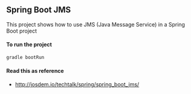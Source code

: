 Spring Boot JMS
----------------------------

This project shows how to use JMS (Java Message Service) in a Spring Boot project


#### To run the project

```bash
gradle bootRun
```

#### Read this as reference

* http://josdem.io/techtalk/spring/spring_boot_jms/

